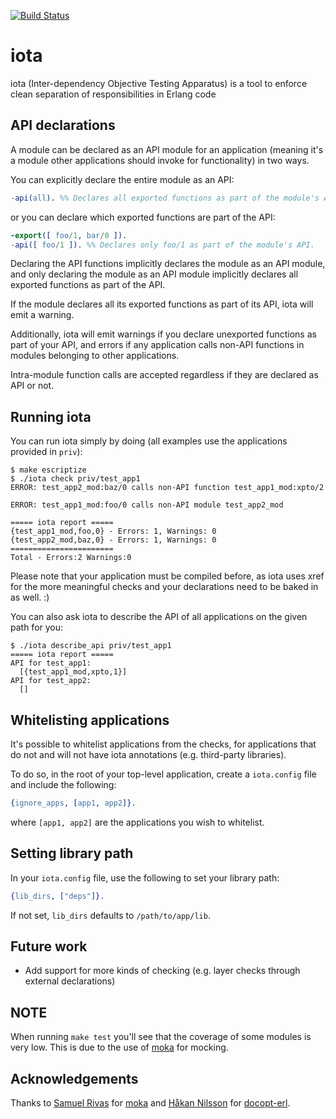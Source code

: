 [![Build Status](https://travis-ci.org/jpgneves/iota.png?branch=master)](https://travis-ci.org/jpgneves/iota)

iota
====

iota (Inter-dependency Objective Testing Apparatus) is a tool to enforce clean
separation of responsibilities in Erlang code


API declarations
----------------

A module can be declared as an API module for an application (meaning it's
a module other applications should invoke for functionality) in two ways.

You can explicitly declare the entire module as an API:
```erlang
-api(all). %% Declares all exported functions as part of the module's API.
```

or you can declare which exported functions are part of the API:
```erlang
-export([ foo/1, bar/0 ]).
-api([ foo/1 ]). %% Declares only foo/1 as part of the module's API.
```

Declaring the API functions implicitly declares the module as an API module,
and only declaring the module as an API module implicitly declares all
exported functions as part of the API.

If the module declares all its exported functions as part of its API, iota
will emit a warning.

Additionally, iota will emit warnings if you declare unexported functions
as part of your API, and errors if any application calls non-API functions
in modules belonging to other applications.

Intra-module function calls are accepted regardless if they are declared
as API or not.

Running iota
------------

You can run iota simply by doing (all examples use the applications provided
in ```priv```):

    $ make escriptize
    $ ./iota check priv/test_app1
    ERROR: test_app2_mod:baz/0 calls non-API function test_app1_mod:xpto/2

    ERROR: test_app1_mod:foo/0 calls non-API module test_app2_mod

    ===== iota report =====
    {test_app1_mod,foo,0} - Errors: 1, Warnings: 0
    {test_app2_mod,baz,0} - Errors: 1, Warnings: 0
    =======================
    Total - Errors:2 Warnings:0

Please note that your application must be compiled before, as iota uses xref for the more
meaningful checks and your declarations need to be baked in as well. :)

You can also ask iota to describe the API of all applications on the given path
for you:

    $ ./iota describe_api priv/test_app1
    ===== iota report =====
    API for test_app1:
      [{test_app1_mod,xpto,1}]
    API for test_app2:
      []

Whitelisting applications
-------------------------

It's possible to whitelist applications from the checks, for applications
that do not and will not have iota annotations (e.g. third-party libraries).

To do so, in the root of your top-level application, create a
```iota.config``` file and include the following:
```erlang
{ignore_apps, [app1, app2]}.
```
where ```[app1, app2]``` are the applications you wish to whitelist.

Setting library path
--------------------

In your ```iota.config``` file, use the following to set your library path:
```erlang
{lib_dirs, ["deps"]}.
```

If not set, ```lib_dirs``` defaults to ```/path/to/app/lib```.

Future work
-----------

* Add support for more kinds of checking (e.g. layer checks through external
declarations)


NOTE
----

When running ```make test``` you'll see that the coverage of some modules is
very low. This is due to the use of
[moka](https://github.com/samuelrivas/moka) for mocking.

Acknowledgements
----------------

Thanks to [Samuel Rivas](https://github.com/samuelrivas) for
[moka](https://github.com/samuelrivas/moka) and
[Håkan Nilsson](https://github.com/plux) for
[docopt-erl](https://github.com/plux/docopt-erl).